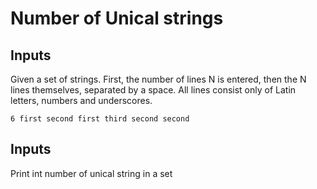 # Number of Unical strings

## Inputs

Given a set of strings. 
First, the number of lines N is entered, then the N lines themselves, separated by a space. All lines consist only of Latin letters, numbers and underscores.
```
6 first second first third second second
```
## Inputs

Print int number of unical string in a set